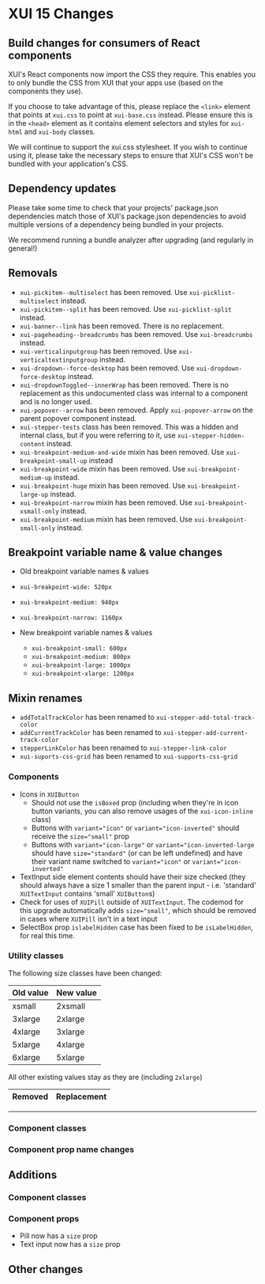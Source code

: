 # XUI 15 Changes

## Build changes for consumers of React components

XUI's React components now import the CSS they require.
This enables you to only bundle the CSS from XUI that your apps use (based on the components they use).

If you choose to take advantage of this, please replace the `<link>` element that points at `xui.css` to point
at `xui-base.css` instead. Please ensure this is in the `<head>` element as it contains element selectors
and styles for `xui-html` and `xui-body` classes.

We will continue to support the xui.css stylesheet. If you wish to continue using it, please take the necessary steps to
ensure that XUI's CSS won't be bundled with your application's CSS.

## Dependency updates

Please take some time to check that your projects' package.json dependencies match those of XUI's package.json
dependencies to avoid multiple versions of a dependency being bundled in your projects.

We recommend running a bundle analyzer after upgrading (and regularly in general!)

## Removals

* `xui-pickitem--multiselect` has been removed. Use `xui-picklist-multiselect` instead.
* `xui-pickitem--split` has been removed. Use `xui-picklist-split` instead.
* `xui-banner--link` has been removed. There is no replacement.
* `xui-pageheading--breadcrumbs` has been removed. Use `xui-breadcrumbs` instead.
* `xui-verticalinputgroup` has been removed. Use `xui-verticaltextinputgroup` instead.
* `xui-dropdown--force-desktop` has been removed. Use `xui-dropdown-force-desktop` instead.
* `xui-dropdownToggled--innerWrap` has been removed. There is no replacement as this undocumented class was internal to a component and is no longer used.
* `xui-popover--arrow` has been removed. Apply `xui-popover-arrow` on the parent popover component instead.
* `xui-stepper-tests` class has been removed. This was a hidden and internal class, but if you were referring to it, use `xui-stepper-hidden-content` instead.
* `xui-breakpoint-medium-and-wide` mixin has been removed. Use `xui-breakpoint-small-up` instead
* `xui-breakpoint-wide` mixin has been removed. Use `xui-breakpoint-medium-up` instead.
* `xui-breakpoint-huge` mixin has been removed. Use `xui-breakpoint-large-up` instead.
* `xui-breakpoint-narrow` mixin has been removed. Use `xui-breakpoint-xsmall-only` instead.
* `xui-breakpoint-medium` mixin has been removed. Use `xui-breakpoint-small-only` instead.

## Breakpoint variable name & value changes

- Old breakpoint variable names & values

- `xui-breakpoint-wide: 520px`
- `xui-breakpoint-medium: 940px`
- `xui-breakpoint-narrow: 1160px`

- New breakpoint variable names & values

	- `xui-breakpoint-small: 600px`
	- `xui-breakpoint-medium: 800px`
	- `xui-breakpoint-large: 1000px`
	- `xui-breakpoint-xlarge: 1200px`

## Mixin renames

* `addTotalTrackColor` has been renamed to `xui-stepper-add-total-track-color`
* `addCurrentTrackColor` has been renamed to `xui-stepper-add-current-track-color`
* `stepperLinkColor` has been renamed to `xui-stepper-link-color`
* `xui-suports-css-grid` has been renamed to `xui-supports-css-grid`

### Components

- Icons in `XUIButton`
	- Should not use the `isBoxed` prop (including when they're in icon button variants, you can also remove usages of the `xui-icon-inline` class)
	- Buttons with `variant="icon"` or `variant="icon-inverted"` should receive the `size="small"` prop
	- Buttons with `variant="icon-large"` or `variant="icon-inverted-large` should have `size="standard"` (or can be left undefined) and have their variant name switched to `variant="icon"` or `variant="icon-inverted"`
- TextInput side element contents should have their size checked (they should always have a size 1 smaller than the parent input - i.e. 'standard' `XUITextInput` contains 'small' `XUIButton`s)
- Check for uses of `XUIPill` outside of `XUITextInput`. The codemod for this upgrade automatically adds `size="small"`, which should be removed in cases where `XUIPill` isn't in a text input
- SelectBox prop `islabelHidden` case has been fixed to be `isLabelHidden`, for real this time.

### Utility classes

The following size classes have been changed:

| Old value | New value |
|-----------|-----------|
| xsmall    | 2xsmall   |
| 3xlarge   | 2xlarge   |
| 4xlarge   | 3xlarge   |
| 5xlarge   | 4xlarge   |
| 6xlarge   | 5xlarge   |

All other existing values stay as they are (including `2xlarge`)

| Removed       | Replacement    |
| ------------- | :------------- |


---

### Component classes


### Component prop name changes


## Additions


### Component classes


### Component props

* Pill now has a `size` prop
* Text input now has a `size` prop

## Other changes
